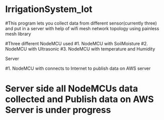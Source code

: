 # IrrigationSystem_Iot

#This program lets you collect data from different sensor(currently three) and put in a server with help of wifi mesh network topology using painless mesh library

#Three different NodeMCU used
#1. NodeMCU with SoilMoisture
#2. NodeMCU with Ultrasonic
#3. NodeMCU with temperature and Humidity

Server

#1. NodeMCU with connects to Internet to publish data on AWS server
# Server side all NodeMCUs data collected and Publish data on AWS Server is under progress
